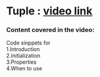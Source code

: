 # Tuple : [video link](https://drive.google.com/file/d/1ap4o_FUOM0S_NLi645T2N_Ywjy8u-_tM/view?usp=sharing) #

### Content covered in the video: ###
Code sinppets for <br>
1.Introduction <br>
2.Initialization <br>
3.Properties <br>
4.When to use
